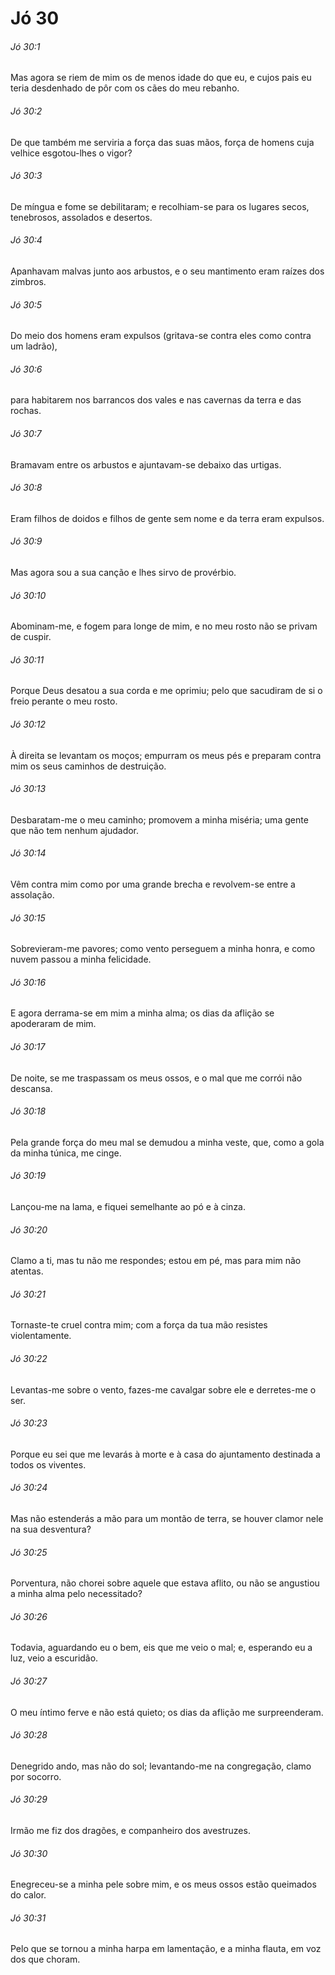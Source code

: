 # Jó 30

###### Jó 30:1

Mas agora se riem de mim os de menos idade do que eu, e cujos pais eu teria desdenhado de pôr com os cães do meu rebanho.

###### Jó 30:2

De que também me serviria a força das suas mãos, força de homens cuja velhice esgotou-lhes o vigor?

###### Jó 30:3

De míngua e fome se debilitaram; e recolhiam-se para os lugares secos, tenebrosos, assolados e desertos.

###### Jó 30:4

Apanhavam malvas junto aos arbustos, e o seu mantimento eram raízes dos zimbros.

###### Jó 30:5

Do meio dos homens eram expulsos (gritava-se contra eles como contra um ladrão),

###### Jó 30:6

para habitarem nos barrancos dos vales e nas cavernas da terra e das rochas.

###### Jó 30:7

Bramavam entre os arbustos e ajuntavam-se debaixo das urtigas.

###### Jó 30:8

Eram filhos de doidos e filhos de gente sem nome e da terra eram expulsos.

###### Jó 30:9

Mas agora sou a sua canção e lhes sirvo de provérbio.

###### Jó 30:10

Abominam-me, e fogem para longe de mim, e no meu rosto não se privam de cuspir.

###### Jó 30:11

Porque Deus desatou a sua corda e me oprimiu; pelo que sacudiram de si o freio perante o meu rosto.

###### Jó 30:12

À direita se levantam os moços; empurram os meus pés e preparam contra mim os seus caminhos de destruição.

###### Jó 30:13

Desbaratam-me o meu caminho; promovem a minha miséria; uma gente que não tem nenhum ajudador.

###### Jó 30:14

Vêm contra mim como por uma grande brecha e revolvem-se entre a assolação.

###### Jó 30:15

Sobrevieram-me pavores; como vento perseguem a minha honra, e como nuvem passou a minha felicidade.

###### Jó 30:16

E agora derrama-se em mim a minha alma; os dias da aflição se apoderaram de mim.

###### Jó 30:17

De noite, se me traspassam os meus ossos, e o mal que me corrói não descansa.

###### Jó 30:18

Pela grande força do meu mal se demudou a minha veste, que, como a gola da minha túnica, me cinge.

###### Jó 30:19

Lançou-me na lama, e fiquei semelhante ao pó e à cinza.

###### Jó 30:20

Clamo a ti, mas tu não me respondes; estou em pé, mas para mim não atentas.

###### Jó 30:21

Tornaste-te cruel contra mim; com a força da tua mão resistes violentamente.

###### Jó 30:22

Levantas-me sobre o vento, fazes-me cavalgar sobre ele e derretes-me o ser.

###### Jó 30:23

Porque eu sei que me levarás à morte e à casa do ajuntamento destinada a todos os viventes.

###### Jó 30:24

Mas não estenderás a mão para um montão de terra, se houver clamor nele na sua desventura?

###### Jó 30:25

Porventura, não chorei sobre aquele que estava aflito, ou não se angustiou a minha alma pelo necessitado?

###### Jó 30:26

Todavia, aguardando eu o bem, eis que me veio o mal; e, esperando eu a luz, veio a escuridão.

###### Jó 30:27

O meu íntimo ferve e não está quieto; os dias da aflição me surpreenderam.

###### Jó 30:28

Denegrido ando, mas não do sol; levantando-me na congregação, clamo por socorro.

###### Jó 30:29

Irmão me fiz dos dragões, e companheiro dos avestruzes.

###### Jó 30:30

Enegreceu-se a minha pele sobre mim, e os meus ossos estão queimados do calor.

###### Jó 30:31

Pelo que se tornou a minha harpa em lamentação, e a minha flauta, em voz dos que choram.

